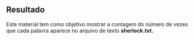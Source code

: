 ## Resultado

Este material tem como objetivo mostrar a contagem do número de vezes que cada palavra aparece no arquivo de texto **sherlock.txt.**
